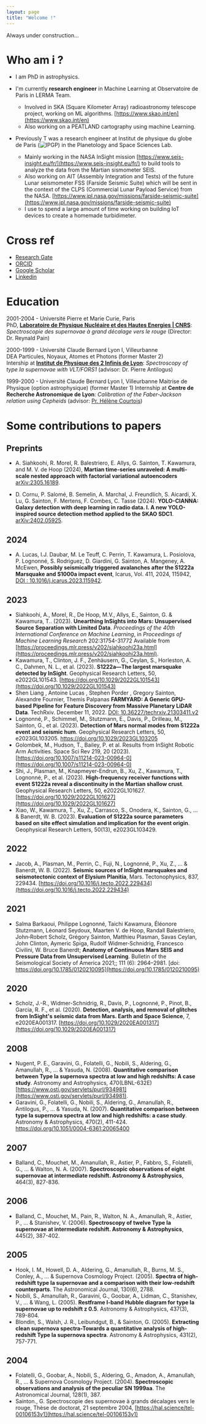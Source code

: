 ```yaml
---
layout: page
title: "Welcome !"
---
```

Always under construction...


# Who am i ?
- I am PhD in astrophysics.

- I'm currently **research engineer** in Machine Learning at Observatoire de Paris in LERMA Team.
  - Involved in SKA (Square Kilometer Array) radioastronomy telescope project, working on ML algorithms. [https://www.skao.int/en](https://www.skao.int/en)
  - Also working on a PEATLAND cartography using machine Learning.          

- Previously T was a research engineer at Institut de physique du globe de Paris (![IPGP](www.ipgp.fr)) in the Planetology and Space Sciences Lab.
  - Mainly working in the NASA InSight mission [https://www.seis-insight.eu/fr/](https://www.seis-insight.eu/fr/) to build tools to analyze the data from the Martian sismometer SEIS. 
  - Also working on AIT (Assembly Integration and Tests) of the future Lunar seismometer FSS (Farside Seismic Suite) which will be sent in the context of the CLPS (Commercial Lunar Payload Service) from the NASA. [https://www.jpl.nasa.gov/missions/farside-seismic-suite](https://www.jpl.nasa.gov/missions/farside-seismic-suite)
  - I use to spend a large amount of time working on building IoT devices to create a homemade turbidimeter.
  
    
# Cross ref
- [Research Gate](https://www.researchgate.net/profile/Gregory-Sainton)
- [ORCID](https://orcid.org/0000-0002-9375-4877)
- [Google Scholar](https://scholar.google.fr/citations?user=Wa12bFcAAAAJ&hl=fr&oi=ao)
- [Linkedin](https://www.linkedin.com/in/gregory-sainton/) 

# Education 
2001-2004 - Université Pierre et Marie Curie, Paris    
PhD, **[Laboratoire de Physique Nucléaire et des Hautes Energies | CNRS](https://lpnhe.in2p3.fr/)**: _Spectroscopie des supernovae à grand décalage vers le rouge_ (Director: Dr. Reynald Pain)     

2000-1999 - Université Claude Bernard Lyon I, Villeurbanne   
DEA Particules, Noyaux, Atomes et Photons (former Master 2)   
Intership at **[Institut de Physique des 2 Infinis de Lyon](https://www.ip2i.in2p3.fr/)**: _Spectroscopy of type Ia supernovae with VLT/FORS1_ (advisor: Dr. Pierre Antilogus)

1999-2000 - Université Claude Bernard Lyon I, Villeurbanne
Maitrise de Physique (option astrophysique) (former Master 1)
Internship at **Centre de Recherche Astronomique de Lyon**: _Calibration of the Faber-Jackson relation using Cepheids_ (advisor: [Pr. Hélène Courtois](https://fr.wikipedia.org/wiki/H%C3%A9l%C3%A8ne_Courtois))

# Some contributions to papers

## Preprints

- A. Siahkoohi, R. Morel, R. Balestriero, E. Allys, G. Sainton, T. Kawamura, and M. V. de Hoop (2024), **Martian time-series unraveled: A multi-scale nested approach with factorial variational autoencoders** [arXiv:2305.16189](https://arxiv.org/abs/2305.16189).

- D. Cornu, P. Salomé, B. Semelin, A. Marchal, J. Freundlich, S. Aicardi, X. Lu, G. Sainton, F. Mertens, F. Combes, C. Tasse (2024). **YOLO-CIANNA: Galaxy detection with deep learning in radio data. I. A new YOLO-inspired source detection method applied to the SKAO SDC1**. [arXiv:2402.05925](https://arxiv.org/abs/2402.05925).

## 2024

- A. Lucas, I.J. Daubar, M. Le Teuff, C. Perrin, T. Kawamura, L. Posiolova, P. Lognonné, S. Rodriguez, D. Giardini, G. Sainton, A. Mangeney, A. McEwen, **Possibly seismically triggered avalanches after the S1222a Marsquake and S1000a impact event**, Icarus, Vol. 411, 2024, 115942, [DOI : 10.1016/j.icarus.2023.115942](https://doi.org/10.1016/j.icarus.2023.115942).

## 2023 
- Siahkoohi, A., Morel, R., De Hoop, M.V., Allys, E., Sainton, G. &amp; Kawamura, T.. (2023). **Unearthing InSights into Mars: Unsupervised Source Separation with Limited Data**. <i>Proceedings of the 40th International Conference on Machine Learning</i>, in <i>Proceedings of Machine Learning Research</i> 202:31754-31772 Available from [https://proceedings.mlr.press/v202/siahkoohi23a.html](https://proceedings.mlr.press/v202/siahkoohi23a.html).
- Kawamura, T., Clinton, J. F., Zenhäusern, G., Ceylan, S., Horleston, A. C., Dahmen, N. L., et al. (2023). **S1222a—The largest marsquake detected by InSight**. Geophysical Research Letters, 50, e2022GL101543. [https://doi.org/10.1029/2022GL101543](https://doi.org/10.1029/2022GL101543)
- Shen Liang , Antoine Lucas , Stephen Porder , Gregory Sainton, Alexandre Fournier, Themis Palpanas  **FARMYARD: A Generic GPU-based Pipeline for Feature Discovery from Massive Planetary LiDAR Data**. TechRxiv. December 11, 2022. [DOI: 10.36227/techrxiv.21303411.v2](https://www.techrxiv.org/doi/full/10.36227/techrxiv.21303411.v2)
- Lognonné, P., Schimmel, M., Stutzmann, E., Davis, P., Drilleau, M., Sainton, G., et al. (2023). **Detection of Mars normal modes from S1222a event and seismic hum**. Geophysical Research Letters, 50, e2023GL103205. https://doi.org/10.1029/2023GL103205
- Golombek, M., Hudson, T., Bailey, P. et al. Results from InSight Robotic Arm Activities. Space Sci Rev 219, 20 (2023). [https://doi.org/10.1007/s11214-023-00964-0](https://doi.org/10.1007/s11214-023-00964-0)
- Shi, J., Plasman, M., Knapmeyer-Endrun, B., Xu, Z., Kawamura, T., Lognonné, P., et al. (2023). **High-frequency receiver functions with event S1222a reveal a discontinuity in the Martian shallow crust**. Geophysical Research Letters, 50, e2022GL101627. [https://doi.org/10.1029/2022GL101627](https://doi.org/10.1029/2022GL101627)
- Xiao, W., Kawamura, T., Xu, Z., Carrasco, S., Onodera, K., Sainton, G., ... & Banerdt, W. B. (2023). **Evaluation of S1222a source parameters based on site effect simulation and implication for the event origin**. Geophysical Research Letters, 50(13), e2023GL103429.

## 2022

- Jacob, A., Plasman, M., Perrin, C., Fuji, N., Lognonné, P., Xu, Z., ... & Banerdt, W. B. (2022). **Seismic sources of InSight marsquakes and seismotectonic context of Elysium Planitia**, Mars. Tectonophysics, 837, 229434. [https://doi.org/10.1016/j.tecto.2022.229434](https://doi.org/10.1016/j.tecto.2022.229434)

## 2021

- Salma Barkaoui, Philippe Lognonné, Taichi Kawamura, Éléonore Stutzmann, Léonard Seydoux, Maarten V. de Hoop, Randall Balestriero, John‐Robert Scholz, Grégory Sainton, Matthieu Plasman, Savas Ceylan, John Clinton, Aymeric Spiga, Rudolf Widmer‐Schnidrig, Francesco Civilini, W. Bruce Banerdt; **Anatomy of Continuous Mars SEIS and Pressure Data from Unsupervised Learning**. Bulletin of the Seismological Society of America 2021;; 111 (6): 2964–2981. [doi: https://doi.org/10.1785/0120210095](https://doi.org/10.1785/0120210095)
  
## 2020
- Scholz, J.-R., Widmer-Schnidrig, R., Davis, P., Lognonné, P., Pinot, B., Garcia, R. F., et al. (2020). **Detection, analysis, and removal of glitches from InSight's seismic data from Mars. Earth and Space Science**, 7, e2020EA001317. [https://doi.org/10.1029/2020EA001317](https://doi.org/10.1029/2020EA001317)

## 2008
- Nugent, P. E., Garavini, G., Folatelli, G., Nobili, S., Aldering, G., Amanullah, R., ... & Yasuda, N. (2008). **Quantitative comparison between Type Ia supernova spectra at low and high redshifts: A case study**. Astronomy and Astrophysics, 470(LBNL-632E) [https://www.osti.gov/servlets/purl/934981](https://www.osti.gov/servlets/purl/934981).
- Garavini, G., Folatelli, G., Nobili, S., Aldering, G., Amanullah, R., Antilogus, P., ... & Yasuda, N. (2007). **Quantitative comparison between type Ia supernova spectra at low and high redshifts: a case study**. Astronomy & Astrophysics, 470(2), 411-424. [https://doi.org/10.1051/0004-6361:20065400 ](https://doi.org/10.1051/0004-6361:20065400 )

## 2007
- Balland, C., Mouchet, M., Amanullah, R., Astier, P., Fabbro, S., Folatelli, G., ... & Walton, N. A. (2007). **Spectroscopic observations of eight supernovae at intermediate redshift. Astronomy & Astrophysics**, 464(3), 827-836.

## 2006
- Balland, C., Mouchet, M., Pain, R., Walton, N. A., Amanullah, R., Astier, P., ... & Stanishev, V. (2006). **Spectroscopy of twelve Type Ia supernovae at intermediate redshift. Astronomy & Astrophysics**, 445(2), 387-402.

## 2005
- Hook, I. M., Howell, D. A., Aldering, G., Amanullah, R., Burns, M. S., Conley, A., ... & Supernova Cosmology Project. (2005). **Spectra of high-redshift type Ia supernovae and a comparison with their low-redshift counterparts**. The Astronomical Journal, 130(6), 2788.
- Nobili, S., Amanullah, R., Garavini, G., Goobar, A., Lidman, C., Stanishev, V., ... & Wang, L. (2005). **Restframe I-band Hubble diagram for type Ia supernovae up to redshift z 0.5**. Astronomy & Astrophysics, 437(3), 789-804.
- Blondin, S., Walsh, J. R., Leibundgut, B., & Sainton, G. (2005). **Extracting clean supernova spectra-Towards a quantitative analysis of high-redshift Type Ia supernova spectra**. Astronomy & Astrophysics, 431(2), 757-771.

## 2004 
- Folatelli, G., Goobar, A., Nobili, S., Aldering, G., Amadon, A., Amanullah, R., ... & Supernova Cosmology Project. (2004). **Spectroscopic observations and analysis of the peculiar SN 1999aa**. The Astronomical Journal, 128(1), 387.
- Sainton., G. Spectroscopie des supernovae à grands décalages vers le rouge, Thèse de doctorat, 21 septembre 2004, [https://hal.science/tel-00106153v1](https://hal.science/tel-00106153v1)
